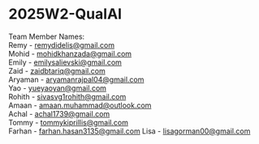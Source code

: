 # 2025W2-QualAI <br>

Team Member Names: <br>
Remy - remydidelis@gmail.com <br>
Mohid - mohidkhanzada@gmail.com <br>
Emily - emilysalievski@gmail.com <br>
Zaid - zaidbtariq@gmail.com <br>
Aryaman - aryamanrajpal04@gmail.com <br>
Yao - yueyaoyan@gmail.com <br>
Rohith - sivasvg1rohith@gmail.com <br>
Amaan - amaan.muhammad@outlook.com <br>
Achal - achal1739@gmail.com <br>
Tommy - tommykiprillis@gmail.com <br>
Farhan - farhan.hasan3135@gmail.com
Lisa - lisagorman00@gmail.com
